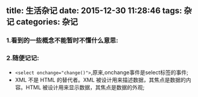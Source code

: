 title: 生活杂记
date: 2015-12-30 11:28:46
tags: 杂记
categories: 杂记
---
### 1.看到的一些概念不能暂时不懂什么意思:

### 2.随便记记:
- `<select onchange="change()">`,原来,onchange事件是select标签的事件;
- XML 不是 HTML 的替代者。XML 被设计用来描述数据，其焦点是数据的内容。HTML 被设计用来显示数据，其焦点是数据的外观;
<!-- more -->